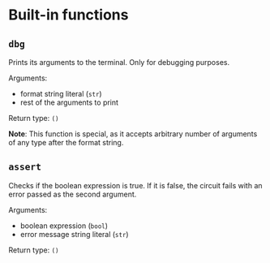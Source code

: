 # Built-in functions

## `dbg`

Prints its arguments to the terminal. Only for debugging purposes.

Arguments:
- format string literal (`str`)
- rest of the arguments to print

Return type: `()`

**Note**: This function is special, as it accepts arbitrary number of arguments
of any type after the format string.

## `assert`

Checks if the boolean expression is true. If it is false, the circuit fails with
an error passed as the second argument.

Arguments:
- boolean expression (`bool`)
- error message string literal (`str`)

Return type: `()`
